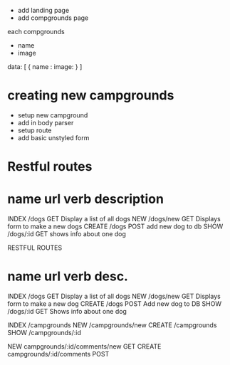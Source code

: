 * add landing page
* add compgrounds page

each compgrounds
* name
* image

data:
[
    {   name :
        image:
    }
]

# creating new campgrounds
* setup new campground
* add in body parser
* setup route
* add basic unstyled form

# Restful routes
name        url         verb        description
============================================
INDEX       /dogs       GET     Display a list of all dogs
NEW         /dogs/new   GET     Displays form to make a new dogs
CREATE      /dogs       POST    add new dog to db
SHOW        /dogs/:id   GET     shows info about one dog

RESTFUL ROUTES

name      url      verb    desc.
===============================================
INDEX   /dogs      GET   Display a list of all dogs
NEW     /dogs/new  GET   Displays form to make a new dog
CREATE  /dogs      POST  Add new dog to DB
SHOW    /dogs/:id  GET   Shows info about one dog

INDEX   /campgrounds
NEW     /campgrounds/new
CREATE  /campgrounds
SHOW    /campgrounds/:id

NEW     campgrounds/:id/comments/new    GET
CREATE  campgrounds/:id/comments      POST